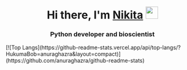 <h1 align="center">Hi there, I'm <a href="https://hukumabob.github.io/" target="_blank">Nikita</a> 
<img src="https://github.com/blackcater/blackcater/raw/main/images/Hi.gif" height="32"/></h1>
<h3 align="center">Python developer and bioscientist</h3>
[![Top Langs](https://github-readme-stats.vercel.app/api/top-langs/?HukumaBob=anuraghazra&layout=compact)](https://github.com/anuraghazra/github-readme-stats)


<!--
**HukumaBob/HukumaBob** is a ✨ _special_ ✨ repository because its `README.md` (this file) appears on your GitHub profile.

Here are some ideas to get you started:

- 🔭 I’m currently working on ...
- 🌱 I’m currently learning ...
- 👯 I’m looking to collaborate on ...
- 🤔 I’m looking for help with ...
- 💬 Ask me about ...
- 📫 How to reach me: ...
- 😄 Pronouns: ...
- ⚡ Fun fact: ...
-->
